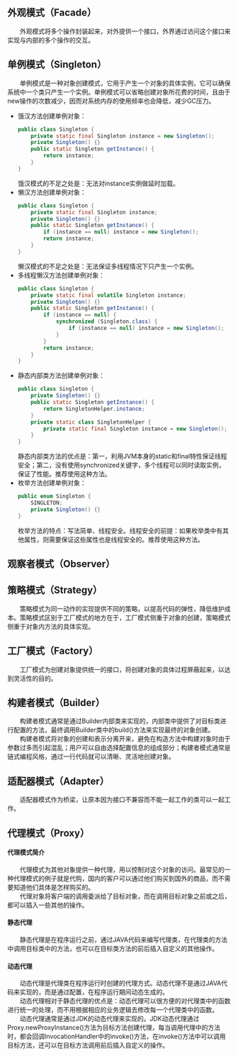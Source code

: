 ## 外观模式（Facade）
&emsp;&emsp;外观模式将多个操作封装起来，对外提供一个接口，外界通过访问这个接口来实现与内部的多个操作的交互。

## 单例模式（Singleton）
&emsp;&emsp;单例模式是一种对象创建模式，它用于产生一个对象的具体实例，它可以确保系统中一个类只产生一个实例。单例模式可以省略创建对象所花费的时间，且由于new操作的次数减少，因而对系统内存的使用频率也会降低，减少GC压力。
* 饿汉方法创建单例对象：<br/>
  ```java
  public class Singleton {
      private static final Singleton instance = new Singleton();
      private Singleton() {}
      public static Singleton getInstance() {
          return instance;
      }
  }
  ```
  饿汉模式的不足之处是：无法对instance实例做延时加载。
* 懒汉方法创建单例对象：<br/>
  ```java
  public class Singleton {
      private static final Singleton instance;
      private Singleton() {}
      public static Singleton getInstance() {
          if (instance == null) instance = new Singleton();
          return instance;
      }
  }
  ```
  懒汉模式的不足之处是：无法保证多线程情况下只产生一个实例。
* 多线程懒汉方法创建单例对象：<br/>
  ```java
  public class Singleton {
      private static final volatile Singleton instance;
      private Singleton() {}
      public static Singleton getInstance() {
          if (instance == null) {
              synchronized (Singleton.class) {
                  if (instance == null) instance = new Singleton();
              }
          }
          return instance;
      }
  }
  ```
* 静态内部类方法创建单例对象：<br/>
  ```java
  public class Singleton {
      private Singleton() {}
      public static Singleton getInstance() {
          return SingletonHelper.instance;
      }
      private static class SingletonHelper {
          private static final Singleton instance = new Singleton();
      }
  }
  ```
  静态内部类方法的优点是：第一，利用JVM本身的static和final特性保证线程安全；第二，没有使用synchronized关键字，多个线程可以同时读取实例，保证了性能。推荐使用这种方法。
* 枚举方法创建单例对象：<br/>
  ```java
  public enum Singleton {
      SINGLETON;
      private Singleton() {}
  }
  ```
  枚举方法的特点：写法简单、线程安全。线程安全的前提：如果枚举类中有其他属性，则需要保证这些属性也是线程安全的。推荐使用这种方法。

## 观察者模式（Observer）

## 策略模式（Strategy）
&emsp;&emsp;策略模式为同一动作的实现提供不同的策略，以提高代码的弹性，降低维护成本。策略模式区别于工厂模式的地方在于，工厂模式侧重于对象的创建，策略模式侧重于对象内方法的具体实现。

## 工厂模式（Factory）
&emsp;&emsp;工厂模式为创建对象提供统一的接口，将创建对象的具体过程屏蔽起来，以达到灵活性的目的。

## 构建者模式（Builder）
&emsp;&emsp;构建者模式通常是通过Builder内部类来实现的，内部类中提供了对目标类进行配置的方法，最终调用Builder类中的build()方法来实现最终的对象创建。<br/>
&emsp;&emsp;构建者模式将对象的创建和表示分离开来，避免在构造方法中构建对象时由于参数过多而引起混乱；用户可以自由选择配置信息的组成部分；构建者模式通常是链式编程风格，通过一行代码就可以清晰、灵活地创建对象。

## 适配器模式（Adapter）
&emsp;&emsp;适配器模式作为桥梁，让原本因为接口不兼容而不能一起工作的类可以一起工作。

## 代理模式（Proxy）
#### 代理模式简介
&emsp;&emsp;代理模式为其他对象提供一种代理，用以控制对这个对象的访问。最常见的一种代理模式的例子就是代购，国内的客户可以通过他们购买到国外的商品，而不需要知道他们具体是怎样购买的。<br/>
&emsp;&emsp;代理对象将客户端的调用委派给了目标对象，而在调用目标对象之前或之后，都可以插入一些其他的操作。
#### 静态代理
&emsp;&emsp;静态代理是在程序运行之前，通过JAVA代码来编写代理类，在代理类的方法中调用目标类中的方法，也可以在目标类方法的前后插入自定义的其他操作。
#### 动态代理
&emsp;&emsp;动态代理是代理类在程序运行时创建的代理方式。动态代理不是通过JAVA代码来实现的，而是通过配置，在程序运行期间动态生成的。<br/>
&emsp;&emsp;动态代理相对于静态代理的优点是：动态代理可以很方便的对代理类中的函数进行统一的处理，而不用根据相应的业务逻辑去修改每一个代理类中的函数。<br/>
&emsp;&emsp;动态代理通常是通过JDK的动态代理来实现的。JDK动态代理通过Proxy.newProxyInstance()方法为目标方法创建代理，每当调用代理中的方法时，都会回调InvocationHandler中的invoke()方法，在invoke()方法中可以调用目标方法，还可以在目标方法调用前后插入自定义的操作。